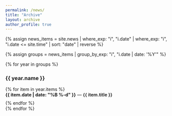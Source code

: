 ```yaml
---
permalink: /news/
title: "Archive"
layout: archive
author_profile: true
---
```



{% assign news_items = site.news
  | where_exp: "i", "i.date"
  | where_exp: "i", "i.date <= site.time"
  | sort: "date"
  | reverse %}

{% assign groups = news_items | group_by_exp: "i", "i.date | date: '%Y'" %}

{% for year in groups %}
  <h3 class="archive__subtitle" style="margin-top: 1.5em;">{{ year.name }}</h3>
  <ul class="news-year" style="list-style: none; margin: 0; padding: 0;">
    {% for item in year.items %}
      <li style="margin-bottom: 0.6em;">
        <strong>{{ item.date | date: "%B %-d" }}</strong> — 
        <a href="{{ item.url | relative_url }}" style="font-weight: 600; text-decoration: none;">
          {{ item.title }}
        </a>
      </li>
    {% endfor %}
  </ul>
{% endfor %}